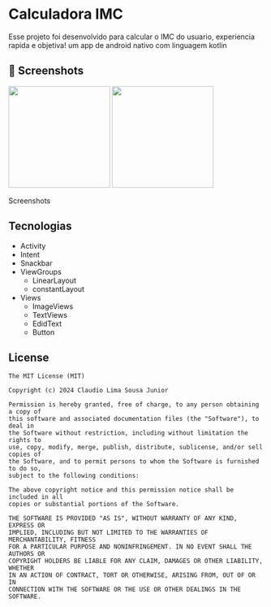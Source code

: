 # Calculadora IMC
Esse projeto foi desenvolvido para calcular o IMC do usuario, experiencia rapida e objetiva!
um app de android nativo com linguagem kotlin

## :camera_flash: Screenshots
<!-- You can add more screenshots here if you like -->
<img src="https://github.com/user-attachments/assets/dbbc1373-2525-409b-9731-96938576921e" width = 200/> <img src="https://github.com/user-attachments/assets/6f585372-78ae-4e38-aa2a-06af4e18ba57" width = 200/>

Screenshots

## Tecnologias
- Activity
- Intent
- Snackbar
- ViewGroups
  - LinearLayout
  - constantLayout
- Views
  - ImageViews
  - TextViews
  - EdidText
  - Button

## License
```
The MIT License (MIT)

Copyright (c) 2024 Claudio Lima Sousa Junior

Permission is hereby granted, free of charge, to any person obtaining a copy of
this software and associated documentation files (the "Software"), to deal in
the Software without restriction, including without limitation the rights to
use, copy, modify, merge, publish, distribute, sublicense, and/or sell copies of
the Software, and to permit persons to whom the Software is furnished to do so,
subject to the following conditions:

The above copyright notice and this permission notice shall be included in all
copies or substantial portions of the Software.

THE SOFTWARE IS PROVIDED "AS IS", WITHOUT WARRANTY OF ANY KIND, EXPRESS OR
IMPLIED, INCLUDING BUT NOT LIMITED TO THE WARRANTIES OF MERCHANTABILITY, FITNESS
FOR A PARTICULAR PURPOSE AND NONINFRINGEMENT. IN NO EVENT SHALL THE AUTHORS OR
COPYRIGHT HOLDERS BE LIABLE FOR ANY CLAIM, DAMAGES OR OTHER LIABILITY, WHETHER
IN AN ACTION OF CONTRACT, TORT OR OTHERWISE, ARISING FROM, OUT OF OR IN
CONNECTION WITH THE SOFTWARE OR THE USE OR OTHER DEALINGS IN THE SOFTWARE.
```
